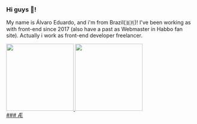 ### Hi guys 👋!

My name is Álvaro Eduardo, and i'm from Brazil(🇧🇷)! I've been working as with front-end since 2017 (also have a past as Webmaster in Habbo fan site). Actually i work as front-end developer freelancer.

<div>
  <a href="https://github.com/alvaroeduardo">
  <img height="180em" src="https://github-readme-stats.vercel.app/api?username=alvaroeduardo&show_icons=true&theme=dracula&include_all_commits=true&count_private=true"/>
  <img height="180em" src="https://github-readme-stats.vercel.app/api/top-langs/?username=alvaroeduardo&layout=compact&langs_count=7&theme=dracula"/>
</div>
### Æ
